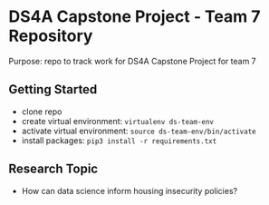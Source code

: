 # DS4A Capstone Project - Team 7 Repository
Purpose: repo to track work for DS4A Capstone Project for team 7

## Getting Started
- clone repo 
- create virtual environment: `virtualenv ds-team-env`
- activate virtual environment: `source ds-team-env/bin/activate`
- install packages: `pip3 install -r requirements.txt`

## Research Topic
- How can data science inform housing insecurity policies?


